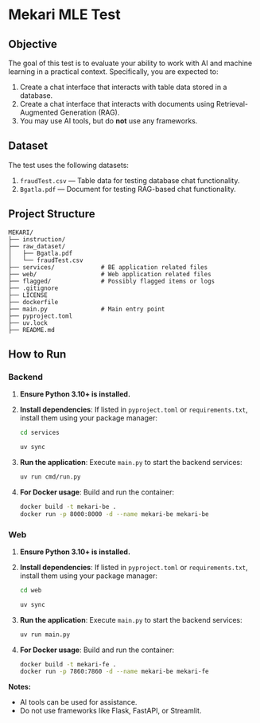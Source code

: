 # Mekari MLE Test

## Objective

The goal of this test is to evaluate your ability to work with AI and machine learning in a practical context. Specifically, you are expected to:

1. Create a chat interface that interacts with table data stored in a database.
2. Create a chat interface that interacts with documents using Retrieval-Augmented Generation (RAG).
3. You may use AI tools, but do **not** use any frameworks.

## Dataset

The test uses the following datasets:

1. `fraudTest.csv` — Table data for testing database chat functionality.
2. `Bgatla.pdf` — Document for testing RAG-based chat functionality.

## Project Structure

```
MEKARI/
├── instruction/
├── raw_dataset/
│   ├── Bgatla.pdf
│   └── fraudTest.csv
├── services/             # BE application related files
├── web/                  # Web application related files
├── flagged/              # Possibly flagged items or logs
├── .gitignore
├── LICENSE
├── dockerfile
├── main.py               # Main entry point
├── pyproject.toml
├── uv.lock
├── README.md
```

## How to Run

### Backend
1. **Ensure Python 3.10+ is installed.**
2. **Install dependencies**: If listed in `pyproject.toml` or `requirements.txt`, install them using your package manager:

   ```bash
   cd services
   ```

   ```bash
   uv sync
   ```
3. **Run the application**: Execute `main.py` to start the backend services:

   ```bash
   uv run cmd/run.py
   ```
4. **For Docker usage**: Build and run the container:

   ```bash
   docker build -t mekari-be .
   docker run -p 8000:8000 -d --name mekari-be mekari-be
   ```


### Web
1. **Ensure Python 3.10+ is installed.**
2. **Install dependencies**: If listed in `pyproject.toml` or `requirements.txt`, install them using your package manager:

   ```bash
   cd web
   ```

   ```bash
   uv sync
   ```
3. **Run the application**: Execute `main.py` to start the backend services:

   ```bash
   uv run main.py
   ```
4. **For Docker usage**: Build and run the container:

   ```bash
   docker build -t mekari-fe .
   docker run -p 7860:7860 -d --name mekari-be mekari-fe
   ```

**Notes:**

* AI tools can be used for assistance.
* Do not use frameworks like Flask, FastAPI, or Streamlit.

